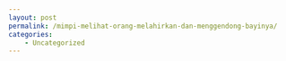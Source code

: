 ```yaml
---
layout: post
permalink: /mimpi-melihat-orang-melahirkan-dan-menggendong-bayinya/
categories:
    - Uncategorized
---
```


